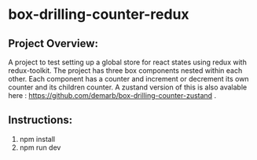# box-drilling-counter-redux


## Project Overview:
A project to test setting up a global store for react states using redux with redux-toolkit. The project has three box components nested within each other. Each component has a counter and increment or decrement its own counter and its children counter. A zustand version of this is also avalable here : https://github.com/demarb/box-drilling-counter-zustand .

## Instructions:
1. npm install
2. npm run dev

